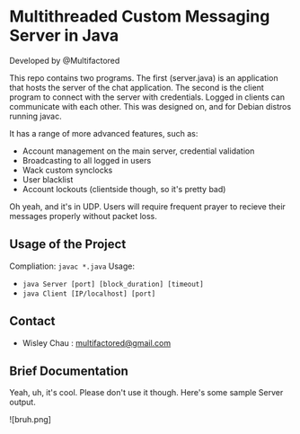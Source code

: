 # Multithreaded Custom Messaging Server in Java
Developed by @Multifactored

This repo contains two programs. The first (server.java) is an application that hosts the server of the chat application. The second is the client program to connect with the server with credentials. Logged in clients can communicate with each other. This was designed on, and for Debian distros running javac.

It has a range of more advanced features, such as:
* Account management on the main server, credential validation
* Broadcasting to all logged in users
* Wack custom synclocks
* User blacklist
* Account lockouts (clientside though, so it's pretty bad)

Oh yeah, and it's in UDP. Users will require frequent prayer to recieve their messages properly without packet loss.

## Usage of the Project

Compliation: `javac *.java`
Usage: 
* `java Server [port] [block_duration] [timeout]` 
* `java Client [IP/localhost] [port]`

## Contact
* Wisley Chau : multifactored@gmail.com

## Brief Documentation

Yeah, uh, it's cool. Please don't use it though. Here's some sample Server output.

![bruh.png]
